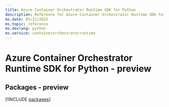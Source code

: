 ```yaml
---
title: Azure Container Orchestrator Runtime SDK for Python
description: Reference for Azure Container Orchestrator Runtime SDK for Python
ms.date: 05/21/2025
ms.topic: reference
ms.devlang: python
ms.service: containerorchestratorruntime
---
```

# Azure Container Orchestrator Runtime SDK for Python - preview
## Packages - preview
[!INCLUDE [packages](container-orchestrator-runtime-index.md)]